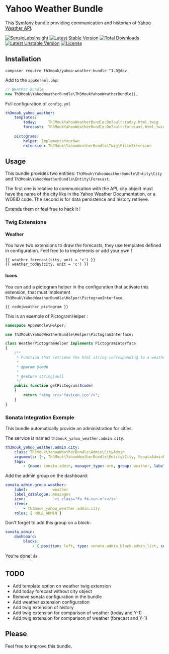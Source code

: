 Yahoo Weather Bundle
====================

This [Symfony](http://symfony.com/) bundle providing communication and historian of [Yahoo Weather API](https://developer.yahoo.com/weather/).

[![SensioLabsInsight](https://insight.sensiolabs.com/projects/83b59961-89a2-47a0-8496-67eea3294b6f/mini.png)](https://insight.sensiolabs.com/projects/83b59961-89a2-47a0-8496-67eea3294b6f) [![Latest Stable Version](https://poser.pugx.org/th3mouk/yahoo-weather-bundle/v/stable)](https://packagist.org/packages/th3mouk/yahoo-weather-bundle) [![Total Downloads](https://poser.pugx.org/th3mouk/yahoo-weather-bundle/downloads)](https://packagist.org/packages/th3mouk/yahoo-weather-bundle) [![Latest Unstable Version](https://poser.pugx.org/th3mouk/yahoo-weather-bundle/v/unstable)](https://packagist.org/packages/th3mouk/yahoo-weather-bundle) [![License](https://poser.pugx.org/th3mouk/yahoo-weather-bundle/license)](https://packagist.org/packages/th3mouk/yahoo-weather-bundle)

## Installation

`composer require th3mouk/yahoo-weather-bundle ^1.0@dev`

Add to the `appKernel.php`:

```php
// Weather Bundle
new Th3Mouk\YahooWeatherBundle\Th3MoukYahooWeatherBundle(),
```

Full configuration of `config.yml`

```yml
th3mouk_yahoo_weather:
    templates:
        today:     Th3MoukYahooWeatherBundle:Default:today.html.twig
        forecast:  Th3MoukYahooWeatherBundle:Default:forecast.html.twig
            
    pictograms:
        helper: ImplementsYourOwn
        extension: Th3Mouk\YahooWeatherBundle\Twig\PictoExtension
```

## Usage

This bundle provides two entities: `Th3Mouk\YahooWeatherBundle\Entity\City` and `Th3Mouk\YahooWeatherBundle\Entity\Forecast`.

The first one is relative to communication with the API, city object must have the name of the city like in the Yahoo Weather Documentation, or a WOEID code.
The second is for data persistence and history retrieve.

Extends them or feel free to hack it !

### Twig Extensions

#### Weather

You have two extensions to draw the forecasts, they use templates defined in configuration.
Feel free to to implements or add your own !

```twig
{{ weather_forecast(city, unit = 'c') }}
{{ weather_today(city, unit = 'c') }}
```

#### Icons

You can add a pictogram helper in the configuration that activate this extension, that must implement `Th3Mouk\YahooWeatherBundle\Helper\PictogramInterface`.
```twig
{{ code|weather_pictogram }}
```

This is an exemple of PictogramHelper :

```php
namespace AppBundle\Helper;

use Th3Mouk\YahooWeatherBundle\Helper\PictogramInterface;

class WeatherPictogramHelper implements PictogramInterface
{
    /**
     * Function that retrieve the html string corresponding to a weather code.
     *
     * @param $code
     *
     * @return string|null
     */
    public function getPictogram($code)
    {
        return "<img src='favicon.ico'/>";
    }
}
```

### Sonata Integration Exemple

This bundle automatically provide an administration for cities.

The service is named `th3mouk_yahoo_weather.admin.city`.

```yml
th3mouk_yahoo_weather.admin.city:
    class: Th3Mouk\YahooWeatherBundle\Admin\CityAdmin
    arguments: [~, Th3Mouk\YahooWeatherBundle\Entity\City, SonataAdminBundle:CRUD]
    tags:
        - {name: sonata.admin, manager_type: orm, group: weather, label: city}
```

Add the admin group on the dashboard:

```yml
sonata.admin.group.weather:
    label:           weather
    label_catalogue: messages
    icon:            '<i class="fa fa-sun-o"></i>'
    items:
        - th3mouk_yahoo_weather.admin.city
    roles: [ ROLE_ADMIN ]
```

Don't forget to add this group on a block:
```yml
sonata_admin:
    dashboard:
        blocks:
            - { position: left, type: sonata.admin.block.admin_list, settings: { groups: [...sonata.admin.group.weather...] }}
```

You're done! :+1:

## TODO

- Add template option on weather twig extension
- Add today forecast without city object
- Remove sonata configuration in the bundle
- Add weather extension configuration
- Add twig extension of history
- Add twig extension for comparison of weather (today and Y-1)
- Add twig extension for comparison of weather (forecast and Y-1)

## Please

Feel free to improve this bundle.
